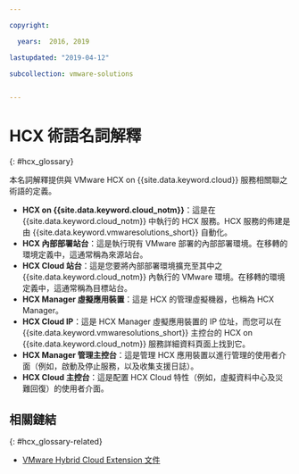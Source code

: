 ```yaml
---

copyright:

  years:  2016, 2019

lastupdated: "2019-04-12"

subcollection: vmware-solutions


---
```


# HCX 術語名詞解釋
{: #hcx_glossary}

本名詞解釋提供與 VMware HCX on {{site.data.keyword.cloud}} 服務相關聯之術語的定義。

* **HCX on {{site.data.keyword.cloud_notm}}**：這是在 {{site.data.keyword.cloud_notm}} 中執行的 HCX 服務。HCX 服務的佈建是由 {{site.data.keyword.vmwaresolutions_short}} 自動化。
* **HCX 內部部署站台**：這是執行現有 VMware 部署的內部部署環境。在移轉的環境定義中，這通常稱為來源站台。
* **HCX Cloud 站台**：這是您要將內部部署環境擴充至其中之 {{site.data.keyword.cloud_notm}} 內執行的 VMware 環境。在移轉的環境定義中，這通常稱為目標站台。
* **HCX Manager 虛擬應用裝置**：這是 HCX 的管理虛擬機器，也稱為 HCX Manager。
* **HCX Cloud IP**：這是 HCX Manager 虛擬應用裝置的 IP 位址，而您可以在 {{site.data.keyword.vmwaresolutions_short}} 主控台的 HCX on {{site.data.keyword.cloud_notm}} 服務詳細資料頁面上找到它。
* **HCX Manager 管理主控台**：這是管理 HCX 應用裝置以進行管理的使用者介面（例如，啟動及停止服務，以及收集支援日誌）。
* **HCX Cloud 主控台**：這是配置 HCX Cloud 特性（例如，虛擬資料中心及災難回復）的使用者介面。

## 相關鏈結
{: #hcx_glossary-related}

* [VMware Hybrid Cloud Extension 文件](https://cloud.vmware.com/vmware-hcx/resources)
